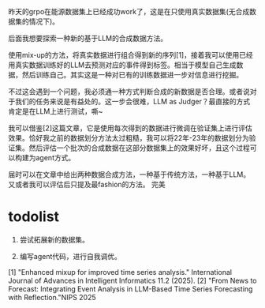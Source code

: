 昨天的grpo在能源数据集上已经成功work了，这是在只使用真实数据集(无合成数据集的情况下)。

后面我想要探索一种新的基于LLM的合成数据方法。

使用mix-up的方法，将真实数据进行组合得到新的序列[1]，接着我可以使用已经用真实数据训练好的LLM去预测对应的事件得到标签。相当于模型自己生成数据，然后训练自己。其实这是一种对已有的训练数据进一步对信息进行挖掘。

不过这会遇到一个问题，我必须通一种方式判断合成的新数据是否合理。或者说对于我们的任务来说是有益处的。这一步会很难，LLM as Judger？最直接的方式肯定是在LLM上进行测试，嘶~ 

我可以借鉴[2]这篇文章，它是使用每次得到的数据进行微调在验证集上进行评估效果。恰好我之前的数据划分方法太过粗糙，我可以将22年-23年的数据划分为验证集。然后评估一个批次的合成数据在这部分数据集上的效果好坏，且这个过程可以构建为agent方式。

届时可以在文章中给出两种数据合成方法，一种基于传统方法，一种基于LLM。又或者我可以评估后只提及最fashion的方法。 完美

# todolist
1. 尝试拓展新的数据集。

2. 编写agent代码，进行自我调优。



[1] "Enhanced mixup for improved time series analysis." International Journal of Advances in Intelligent Informatics 11.2 (2025).
[2] "From News to Forecast: Integrating Event Analysis in LLM-Based Time Series Forecasting with Reflection."NIPS 2025
